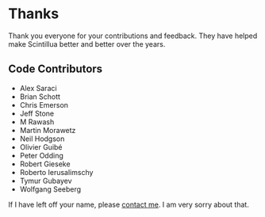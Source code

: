 # Thanks

Thank you everyone for your contributions and feedback. They have helped make
Scintillua better and better over the years.

## Code Contributors

* Alex Saraci
* Brian Schott
* Chris Emerson
* Jeff Stone
* M Rawash
* Martin Morawetz
* Neil Hodgson
* Olivier Guibé
* Peter Odding
* Robert Gieseke
* Roberto Ierusalimschy
* Tymur Gubayev
* Wolfgang Seeberg

If I have left off your name, please [contact me][]. I am very sorry about that.

[contact me]: README.html#Contact

